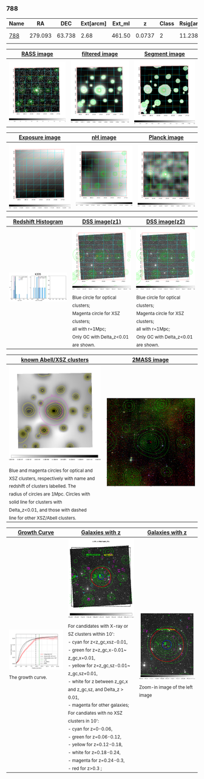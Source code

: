 <div STYLE="page-break-after: always;"></div>

### 788

|Name          |RA          |DEC      | Ext[arcm] | Ext_ml | z    | Class| Rsig[arcmin] | CRsig[c/s] | CR500[c/s] | R500[Mpc] |L500[erg/s]|F500[erg/s/cm^2]| M500[Msun]|Tx[keV]|beta|GC(XSZ,Delta_z<0.01)| GC(OPT,Delta_z<0.01)|GC|alias|
|--------------|------------|------------|---|---|-----------|--------|------|------|----|----|----|----|----|----|----|----|----|----|---|
|[788](script/788.md)     | 279.093       | 63.738       | 2.68    | 461.50   | 0.0737 | 2   | 11.238 |0.204 |0.199 |0.804 |4.622e+43 |3.479e-12 |1.586e+14 |2.912 |1.003 |MCXC, |-, |MCXC, Tar, |k335|

|[RASS image](../image/788/788_img.pdf)|[filtered image](../image/788/788_fil.pdf)|[Segment image](../image/788/788_seg.pdf)|
|-------------------|--------------------|-------------------|
| <img src="../image/788/788_img.png" width="300">  | <img src="../image/788/788_fil.png" width="300">   | <img src="../image/788/788_seg.png" width="300">  |

|[Exposure image](../image/788/788_mex.pdf)| [nH image](../image/788/788_nh.pdf)| [Planck image](../image/788/788_p.pdf)|
|-------------------|--------------------|-------------------|
|<img src="../image/788/788_mex.png" width="300">   | <img src="../image/788/788_nh.png" width="300">    | <img src="../image/788/788_p.png" width="300"> |

|[Redshift Histogram](../image/788/788_zg.pdf) | [DSS image(z1)](../image/788/788_dss_z1.pdf)      |  [DSS image(z2)](../image/788/788_dss_z2.pdf)    |
|-------------------|--------------------|-------------------|
|<img src="../image/788/788_zg.png" width="300"> |<img src="../image/788/788_dss_z1.png" width="300"> <sub><br>Blue circle for optical clusters; <br>Magenta circle for XSZ clusters; <br>all with r=1Mpc; <br>Only GC with Delta_z<0.01 are shown. </sub>| <img src="../image/788/788_dss_z2.png" width="300"><sub><br>Blue circle for optical clusters; <br>Magenta circle for XSZ clusters; <br>all with r=1Mpc; <br>Only GC with Delta_z<0.01 are shown. </sub> |

|[known Abell/XSZ clusters](../image/788/788_m.pdf) | [2MASS image](../image/788/788_2mass.pdf)      |
|-------------------|-------------------|
|<img src=../image/788/788_m.png width="300"> <sub><br>Blue and magenta circles for optical and <br>XSZ clusters, respectively with name and <br>redshift of clusters labelled. The <br>radius of circles are 1Mpc. Circles with <br>solid line for clusters with <br>Delta_z<0.01, and those with dashed <br>line for other XSZ/Abell clusters.        </sub>|<img src="../image/788/788_2mass.png" width="300">  |

|[Growth Curve](../image/788/788_gca_all.png) |[Galaxies with z](../image/788/788_opt_ned.pdf) |[Galaxies with z](../image/788/788_opt_ned_zoom.pdf) |
|-------------------|-------------------|-------------------|
| <img src="../image/788/788_gca_all.png" width="300"> <sub><br>The growth curve.</sub>| <img src=../image/788/788_opt_ned.png width="300"> <br><sub> For candidates with X-ray or SZ clusters within 10': <br> - cyan for z<z_gc,xsz-0.01, <br> - green for z=z_gc,x-0.01~ z_gc,x+0.01, <br> - yellow for z=z_gc,sz-0.01~ z_gc,sz+0.01, <br> - white for z between z_gc,x and z_gc,sz, and Delta_z > 0.01, <br> - magenta for other galaxies; <br>For candiates with no XSZ clusters in 10': <br> - cyan for z=0-0.06, <br> - green for z=0.06-0.12, <br> - yellow for z=0.12-0.18, <br> - white for z=0.18-0.24, <br> - magenta for z=0.24-0.3, <br> - red for z>0.3 ;  </sub>|<img src=../image/788/788_opt_ned_zoom.png width="300">  <br><sub> Zoom-in image of the left image</sub>|




